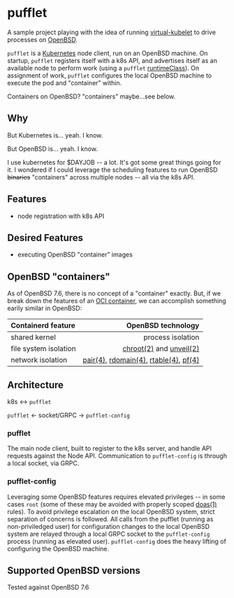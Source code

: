 # pufflet

A sample project playing with the idea of running [virtual-kubelet](https://virtual-kubelet.io) to drive processes on [OpenBSD](https://openbsd.org).

`pufflet` is a [Kubernetes](https://kubernetes.io) node client, run on an OpenBSD machine.  On startup, `pufflet` registers itself with a k8s API, and advertises itself as an available node to perform work (using a `pufflet` [runtimeClass](https://kubernetes.io/docs/concepts/containers/runtime-class/)).  On assignment of work, `pufflet` configures the local OpenBSD machine to execute the pod and "container" within.

Containers on OpenBSD?  "containers" maybe...see below.

## Why

But Kubernetes is... yeah.  I know.

But OpenBSD is... yeah.  I know.

I use kubernetes for $DAYJOB -- a lot.  It's got some great things going for it.  I wondered if I could leverage the scheduling features to run OpenBSD ~~binaries~~ "containers" across multiple nodes -- all via the k8s API.

## Features

- node registration with k8s API

## Desired Features

- executing OpenBSD "container" images

## OpenBSD "containers"

As of OpenBSD 7.6, there is no concept of a "container" exactly.  But, if we break down the features of an [OCI container](https://opencontainers.org), we can accomplish something earily similar in OpenBSD:

| Containerd feature | OpenBSD technology |
|:-------------------|-------------------:|
| shared kernel | process isolation |
| file system isolation | [chroot(2)](http://man.openbsd.org/chroot) and [unveil(2)](http://man.openbsd.org/unveil) |
| network isolation | [pair(4)](http://man.openbsd.org/pair), [rdomain(4)](http://man.openbsd.org/rdomain), [rtable(4)](http://man.openbsd.org/rtable), [pf(4)](http://man.openbsd.org/pf) |

## Architecture

k8s <-> `pufflet`

`pufflet` <- socket/GRPC -> `pufflet-config`

### pufflet

The main node client, built to register to the k8s server, and handle API requests against the Node API.  Communication to `pufflet-config` is through a local socket, via GRPC. 

### pufflet-config

Leveraging some OpenBSD features requires elevated privileges -- in some cases `root` (some of these may be avoided with properly scoped [doas(1)](https://man.openbsd.org/doas) rules).  To avoid privilege escalation on the local OpenBSD system, strict separation of concerns is followed.  All calls from the pufflet (running as non-priviledged user) for configuration changes to the local OpenBSD system are relayed through a local GRPC socket to the `pufflet-config` process (running as elevated user).  `pufflet-config` does the heavy lifting of configuring the OpenBSD machine.

## Supported OpenBSD versions

Tested against OpenBSD 7.6